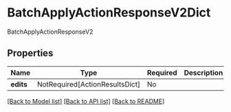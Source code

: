 # BatchApplyActionResponseV2Dict

BatchApplyActionResponseV2

## Properties
| Name | Type | Required | Description |
| ------------ | ------------- | ------------- | ------------- |
**edits** | NotRequired[ActionResultsDict] | No |  |


[[Back to Model list]](../../../README.md#models-v1-link) [[Back to API list]](../../../README.md#apis-v1-link) [[Back to README]](../../../README.md)
